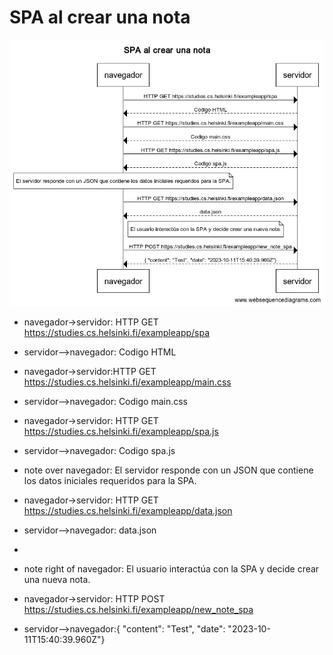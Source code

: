 # SPA al crear una nota
![SPA al crear una nota](SPA-crear-nota.png)

- navegador->servidor: HTTP GET https://studies.cs.helsinki.fi/exampleapp/spa
- servidor-->navegador: Codigo HTML
- navegador->servidor:HTTP GET https://studies.cs.helsinki.fi/exampleapp/main.css
- servidor-->navegador: Codigo main.css 
- navegador->servidor: HTTP GET https://studies.cs.helsinki.fi/exampleapp/spa.js
- servidor-->navegador: Codigo spa.js
- note over navegador: El servidor responde con un JSON que contiene los datos iniciales requeridos para la SPA.

- navegador->servidor: HTTP GET https://studies.cs.helsinki.fi/exampleapp/data.json
- servidor-->navegador: data.json
- 
- note right of navegador: El usuario interactúa con la SPA y decide crear una nueva nota.
- navegador->servidor: HTTP POST https://studies.cs.helsinki.fi/exampleapp/new_note_spa
- servidor-->navegador:{ "content": "Test", "date": "2023-10-11T15:40:39.960Z"}

